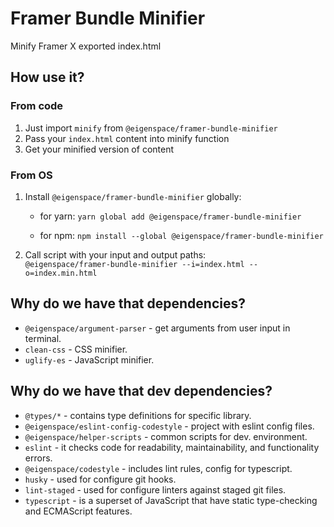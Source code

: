 # Framer Bundle Minifier

Minify Framer X exported index.html

## How use it?

### From code

1. Just import `minify` from `@eigenspace/framer-bundle-minifier`
2. Pass your `index.html` content into minify function
3. Get your minified version of content

### From OS

1. Install `@eigenspace/framer-bundle-minifier` globally: 
      * for yarn:
        `yarn global add @eigenspace/framer-bundle-minifier`
    
      * for npm:
        `npm install --global @eigenspace/framer-bundle-minifier`
   
2. Call script with your input and output paths: \
   `@eigenspace/framer-bundle-minifier --i=index.html --o=index.min.html`
   
## Why do we have that dependencies?

* `@eigenspace/argument-parser` - get arguments from user input in terminal.
* `clean-css` - CSS minifier.
* `uglify-es` - JavaScript minifier.

## Why do we have that dev dependencies?

* `@types/*` - contains type definitions for specific library.
* `@eigenspace/eslint-config-codestyle` - project with eslint config files.
* `@eigenspace/helper-scripts` - common scripts for dev. environment.
* `eslint` - it checks code for readability, maintainability, and functionality errors.
* `@eigenspace/codestyle` - includes lint rules, config for typescript.
* `husky` - used for configure git hooks.
* `lint-staged` - used for configure linters against staged git files.
* `typescript` - is a superset of JavaScript that have static type-checking and ECMAScript features.

